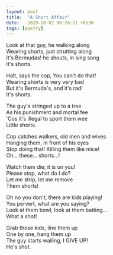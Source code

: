 ```yaml
---
layout: post
title:  "A Short Affair"
date:   2020-10-02 00:20:21 +0530
tags: [poetry]
---
```


Look at that guy, he walking along  
Wearing shorts, just strutting along  
It's Bermudas! he shouts, in sing song  
It's shorts.  

Halt, says the cop, You can't do that!  
Wearing shorts is very very bad  
But it's Bermuda's, and it's rad!  
It's shorts.  

The guy's stringed up to a tree  
As his punishment and mortal fee  
'Cos it's illegal to sport them wee  
Little shorts.  

Cop catches walkers, old men and wives  
Hanging them, in front of his eyes  
Stop doing that! Killing them like mice!  
Oh... these... shorts...!  

Watch them die; it is on you!  
Please stop, what do I do?  
Let me strip, let me remove  
Them shorts!  

Oh no you don't, there are kids playing!  
You pervert, what are you saying?  
Look at them bowl, look at them batting...  
What a shot!  

Grab those kids, line them up  
One by one, hang them up  
The guy starts wailing, I GIVE UP!  
He's shot.  

